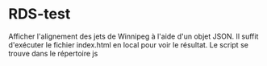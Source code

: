 # RDS-test
Afficher l'alignement des jets de Winnipeg à l'aide d'un objet JSON.
Il suffit d'exécuter le fichier index.html en local pour voir le résultat. Le script se trouve dans le répertoire js
